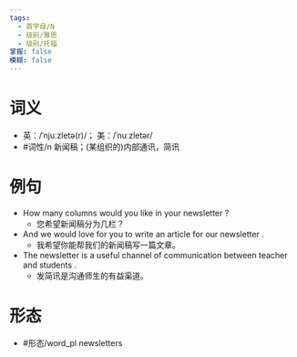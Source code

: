 ```yaml
---
tags:
  - 首字母/N
  - 级别/雅思
  - 级别/托福
掌握: false
模糊: false
---
```

# 词义
- 英：/ˈnjuːzletə(r)/； 美：/ˈnuːzletər/
- #词性/n  新闻稿；(某组织的)内部通讯，简讯
# 例句
- How many columns would you like in your newsletter ?
	- 您希望新闻稿分为几栏？
- And we would love for you to write an article for our newsletter .
	- 我希望你能帮我们的新闻稿写一篇文章。
- The newsletter is a useful channel of communication between teacher and students .
	- 发简讯是沟通师生的有益渠道。
# 形态
- #形态/word_pl newsletters
